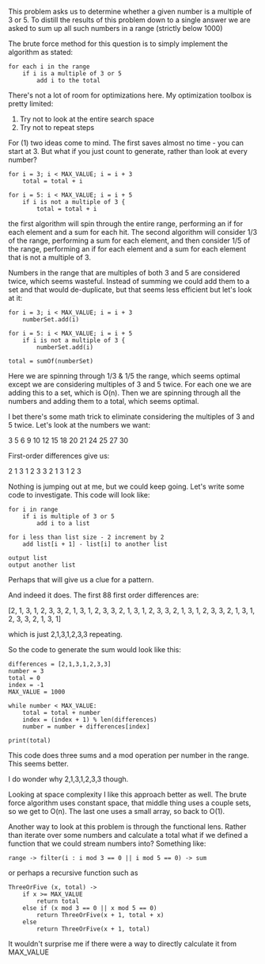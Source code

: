 This problem asks us to determine whether a given number is a multiple of 3 or 5.  To distill the results of this problem down to a single answer we are asked to sum up all such numbers in a range (strictly below 1000)

The brute force method for this question is to simply implement the algorithm as stated:

```
for each i in the range
    if i is a multiple of 3 or 5
        add i to the total
```

There's not a lot of room for optimizations here.  My optimization toolbox is pretty limited:

1. Try not to look at the entire search space
2. Try not to repeat steps

For (1) two ideas come to mind.  The first saves almost no time - you can start at 3.  But what if you just count to generate, rather than look at every number?

```
for i = 3; i < MAX_VALUE; i = i + 3 
    total = total + i

for i = 5: i < MAX_VALUE; i = i + 5
    if i is not a multiple of 3 {
        total = total + i

```

the first algorithm will spin through the entire range, performing an if for each element and a sum for each hit.  The second algorithm will consider 1/3 of the range, performing a sum for each element, and then consider 1/5 of the range, performing an if for each element and a sum for each element that is not a multiple of 3.

Numbers in the range that are multiples of both 3 and 5 are considered twice, which seems wasteful.  Instead of summing we could add them to a set and that would de-duplicate, but that seems less efficient but let's look at it:

```
for i = 3; i < MAX_VALUE; i = i + 3 
    numberSet.add(i)

for i = 5: i < MAX_VALUE; i = i + 5
    if i is not a multiple of 3 {
        numberSet.add(i)

total = sumOf(numberSet)
```

Here we are spinning through 1/3 & 1/5 the range, which seems optimal except we are considering multiples of 3 and 5 twice.  For each one we are adding this to a set, which is O(n).  Then we are spinning through all the numbers and adding them to a total, which seems optimal.

I bet there's some math trick to eliminate considering the multiples of 3 and 5 twice.  Let's look at the numbers we want:

3 5 6 9 10 12 15 18 20 21 24 25 27 30

First-order differences give us:

2 1 3 1 2 3 3 2 1 3 1 2 3

Nothing is jumping out at me, but we could keep going.  Let's write some code to investigate.  This code will look like:

```
for i in range
    if i is multiple of 3 or 5
        add i to a list

for i less than list size - 2 increment by 2
    add list[i + 1] - list[i] to another list

output list
output another list
```

Perhaps that will give us a clue for a pattern.

And indeed it does.  The first 88 first order differences are:

[2, 1, 3, 1, 2, 3, 3, 2, 1, 3, 1, 2, 3, 3, 2, 1, 3, 1, 2, 3, 3, 2, 1, 3, 1, 2, 3, 3, 2, 1, 3, 1, 2, 3, 3, 2, 1, 3, 1]

which is just 2,1,3,1,2,3,3 repeating.

So the code to generate the sum would look like this:

```
differences = [2,1,3,1,2,3,3]
number = 3
total = 0
index = -1
MAX_VALUE = 1000

while number < MAX_VALUE:
    total = total + number
    index = (index + 1) % len(differences)
    number = number + differences[index]

print(total)
```

This code does three sums and a mod operation per number in the range.  This seems better.

I do wonder why 2,1,3,1,2,3,3 though.

Looking at space complexity I like this approach better as well.  The brute force algorithm uses constant space, that middle thing uses a couple sets, so we get to O(n).  The last one uses a small array, so back to O(1).

Another way to look at this problem is through the functional lens.  Rather than iterate over some numbers and calculate a total what if we defined a function that we could stream numbers into?  Something like:

```
range -> filter(i : i mod 3 == 0 || i mod 5 == 0) -> sum
```

or perhaps a recursive function such as

```
ThreeOrFive (x, total) ->
    if x >= MAX_VALUE
        return total
    else if (x mod 3 == 0 || x mod 5 == 0)
        return ThreeOrFive(x + 1, total + x)
    else
        return ThreeOrFive(x + 1, total)
```


It wouldn't surprise me if there were a way to directly calculate it from MAX_VALUE